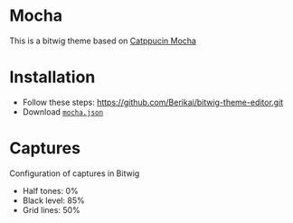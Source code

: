 # Mocha
This is a bitwig theme based on [Catppucin Mocha](https://catppuccin.com/palette)

# Installation 
- Follow these steps: https://github.com/Berikai/bitwig-theme-editor.git
- Download [`mocha.json`](mocha.json)

# Captures
Configuration of captures in Bitwig
- Half tones: 0%
- Black level: 85%
- Grid lines: 50%
